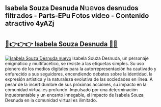 ## Isabela Souza Desnuda N𝚞𝚎vos desn𝚞dos filtr𝚊dos - Parts-EPu F𝚘tos vid𝚎o - C𝚘ntenido atr𝚊ctivo 4yAZj

# <h2><a href="http://mb6cnou.tromn.icu/?c=Isabela+Souza+Desnuda">🔗👉👉👉 Isabela Souza Desnuda 🔗🔗</a></h2>

[![Isabela Souza Desnuda nuevo](https://i.imgur.com/pEAQMta.gif)](http://mb6cnou.tromn.icu/?c=Isabela+Souza+Desnuda)
Isabela Souza Desnuda, un personaje enigmático y multifacético, se resiste a las etiquetas simples. Su uso pionero de los medios digitales para la autorrepresentación ha cautivado y enfurecido a sus seguidores, encendiendo debates sobre la identidad, la expresión artística y la naturaleza evolutiva de las sociedades en línea. A pesar de la incertidumbre de sus próximas acciones, su impacto en la comunidad virtual es profundo. Impulsado por una determinación inquebrantable y un encanto innegable, el impacto de Isabela Souza Desnuda en la comunidad virtual es ilimitado.
